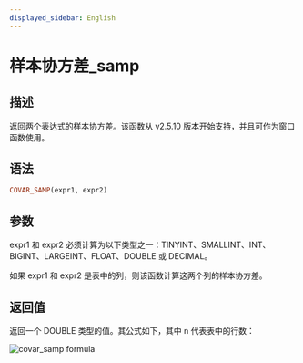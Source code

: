 ```yaml
---
displayed_sidebar: English
---
```


# 样本协方差_samp

## 描述

返回两个表达式的样本协方差。该函数从 v2.5.10 版本开始支持，并且可作为窗口函数使用。

## 语法

```Haskell
COVAR_SAMP(expr1, expr2)
```

## 参数

expr1 和 expr2 必须计算为以下类型之一：TINYINT、SMALLINT、INT、BIGINT、LARGEINT、FLOAT、DOUBLE 或 DECIMAL。

如果 expr1 和 expr2 是表中的列，则该函数计算这两个列的样本协方差。

## 返回值

返回一个 DOUBLE 类型的值。其公式如下，其中 n 代表表中的行数：

![covar_samp formula](../../../assets/covar_samp_formula.png)

<!--$$
\frac{\sum_{i=1}^{n} (x_i - \bar{x})(y_i - \bar{y})}{n-1}

## 使用说明

- 只有当数据行中的两个列值均非空时，该数据行才会被计入计数。否则，该数据行将被排除在结果之外。

- 如果 n 等于 1，则返回值为 0。

- 如果任一输入为 NULL，则返回 NULL。

## 示例

假设表 agg 包含如下数据：

```plaintext
mysql> select * from agg;
+------+-------+-------+
| no   | k     | v     |
+------+-------+-------+
|    1 | 10.00 |  NULL |
|    2 | 10.00 | 11.00 |
|    2 | 20.00 | 22.00 |
|    2 | 25.00 |  NULL |
|    2 | 30.00 | 35.00 |
+------+-------+-------+
```

计算 k 列和 v 列的样本协方差：

```plaintext
mysql> select no,COVAR_SAMP(k,v) from agg group by no;
+------+--------------------+
| no   | covar_samp(k, v)   |
+------+--------------------+
|    1 |               NULL |
|    2 | 119.99999999999999 |
+------+--------------------+
```
